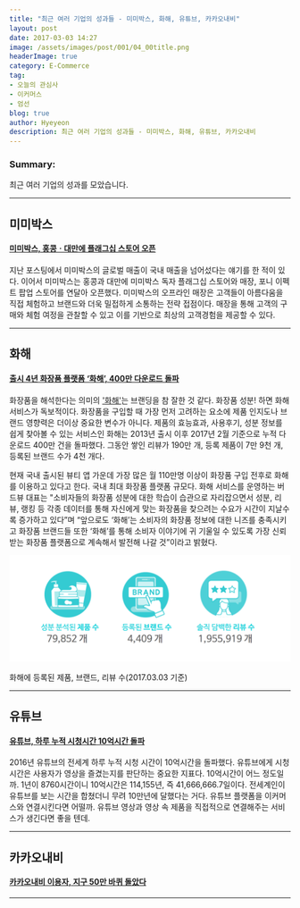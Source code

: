 ```yaml
---
title: "최근 여러 기업의 성과들 - 미미박스, 화해, 유튜브, 카카오내비"
layout: post
date: 2017-03-03 14:27
image: /assets/images/post/001/04_00title.png
headerImage: true
category: E-Commerce
tag:
- 오늘의 관심사
- 이커머스
- 엄선
blog: true
author: Hyeyeon
description: 최근 여러 기업의 성과들 - 미미박스, 화해, 유튜브, 카카오내비
---
```


### Summary:

최근 여러 기업의 성과를 모았습니다.

---

## 미미박스

#### [미미박스, 홍콩ㆍ대만에 플래그십 스토어 오픈](http://www.etoday.co.kr/news/section/newsview.php?idxno=1461535)

지난 포스팅에서 미미박스의 글로벌 매출이 국내 매출을 넘어섰다는 얘기를 한 적이 있다. 이어서 미미박스는 홍콩과 대만에 미미박스 독자 플래그십 스토어와 매장, 포니 이펙트 팝업 스토어를 연달아 오픈했다. 미미박스의 오프라인 매장은 고객들이 아름다움을 직접 체험하고 브랜드와 더욱 밀접하게 소통하는 전략 접점이다. 매장을 통해 고객의 구매와 체험 여정을 관찰할 수 있고 이를 기반으로 최상의 고객경험을 제공할 수 있다.

---

## 화해

#### [출시 4년 화장품 플랫폼 ‘화해’, 400만 다운로드 돌파](http://platum.kr/archives/76770)

화장품을 해석한다는 의미의 ['화해'](http://birdview.kr/product.html)는 브랜딩을 참 잘한 것 같다. 화장품 성분! 하면 화해 서비스가 독보적이다. 화장품을 구입할 때 가장 먼저 고려하는 요소에 제품 인지도나 브랜드 영향력은 더이상 중요한 변수가 아니다. 제품의 효능효과, 사용후기, 성분 정보를 쉽게 찾아볼 수 있는 서비스인 화해는 2013년 출시 이후 2017년 2월 기준으로 누적 다운로드 400만 건을 돌파했다. 그동안 쌓인 리뷰가 190만 개, 등록 제품이 7만 9천 개, 등록된 브랜드 수가 4천 개다.

현재 국내 출시된 뷰티 앱 가운데 가장 많은 월 110만명 이상이 화장품 구입 전후로 화해를 이용하고 있다고 한다. 국내 최대 화장품 플랫폼 규모다. 화해 서비스를 운영하는 버드뷰 대표는 "소비자들의 화장품 성분에 대한 학습이 습관으로 자리잡으면서 성분, 리뷰, 랭킹 등 각종 데이터를 통해 자신에게 맞는 화장품을 찾으려는 수요가 시간이 지날수록 증가하고 있다”며 “앞으로도 ‘화해’는 소비자의 화장품 정보에 대한 니즈를 충족시키고 화장품 브랜드들 또한 ‘화해’를 통해 소비자 이야기에 귀 기울일 수 있도록 가장 신뢰 받는 화장품 플랫폼으로 계속해서 발전해 나갈 것”이라고 밝혔다.

![pic1](/assets/images/post/001/100_01.png)
<figcaption class="caption">화해에 등록된 제품, 브랜드, 리뷰 수(2017.03.03 기준)</figcaption>

---

## 유튜브

#### [유튜브, 하루 누적 시청시간 10억시간 돌파](http://www.bloter.net/archives/272826)

2016년 유튜브의 전세계 하루 누적 시청 시간이 10억시간을 돌파했다. 유튜브에게 시청 시간은 사용자가 영상을 즐겼는지를 판단하는 중요한 지표다. 10억시간이 어느 정도일까. 1년이 8760시간이니 10억시간은 114,155년, 즉 41,666,666.7일이다. 전세계인이 유튜브를 보는 시간을 합쳤더니 무려 10만년에 달했다는 거다. 유튜브 플랫폼을 이커머스와 연결시킨다면 어떨까. 유튜브 영상과 영상 속 제품을 직접적으로 연결해주는 서비스가 생긴다면 좋을 텐데.

---

## 카카오내비

#### [카카오내비 이용자, 지구 50만 바퀴 돌았다](http://www.venturesquare.net/744035)



---
